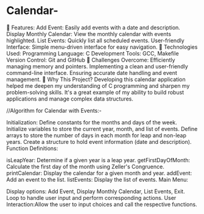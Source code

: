 # Calendar-
🔹 Features:
Add Event: Easily add events with a date and description.
Display Monthly Calendar: View the monthly calendar with events highlighted.
List Events: Quickly list all scheduled events.
User-friendly Interface: Simple menu-driven interface for easy navigation.
🔹 Technologies Used:
Programming Language: C
Development Tools: GCC, Makefile
Version Control: Git and GitHub
🔹 Challenges Overcome:
Efficiently managing memory and pointers.
Implementing a clean and user-friendly command-line interface.
Ensuring accurate date handling and event management.
🔹 Why This Project? Developing this calendar application helped me deepen my understanding of C programming and sharpen my problem-solving skills. It's a great example of my ability to build robust applications and manage complex data structures.

//Algorithm for Calendar with Events:-

Initialization:
Define constants for the months and days of the week.
Initialize variables to store the current year, month, and list of events.
Define arrays to store the number of days in each month for leap and non-leap years.
Create a structure to hold event information (date and description).
Function Definitions:

isLeapYear: Determine if a given year is a leap year.
getFirstDayOfMonth: Calculate the first day of the month using Zeller's Congruence.
printCalendar: Display the calendar for a given month and year.
addEvent: Add an event to the list.
listEvents: Display the list of events.
Main Menu:

Display options: Add Event, Display Monthly Calendar, List Events, Exit.
Loop to handle user input and perform corresponding actions.
User Interaction:Allow the user to input choices and call the respective functions.

